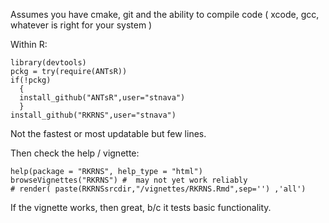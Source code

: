 Assumes you have cmake, git and the ability to compile code ( xcode, gcc, whatever is right for your system )

Within R:

```
library(devtools)
pckg = try(require(ANTsR))
if(!pckg) 
  {
  install_github("ANTsR",user="stnava")
  }
install_github("RKRNS",user="stnava")
```

Not the fastest or most updatable but few lines.

Then check the help / vignette:

```
help(package = "RKRNS", help_type = "html")
browseVignettes("RKRNS") #  may not yet work reliably
# render( paste(RKRNSsrcdir,"/vignettes/RKRNS.Rmd",sep='') ,'all')
```

If the vignette works, then great, b/c it tests basic functionality.
